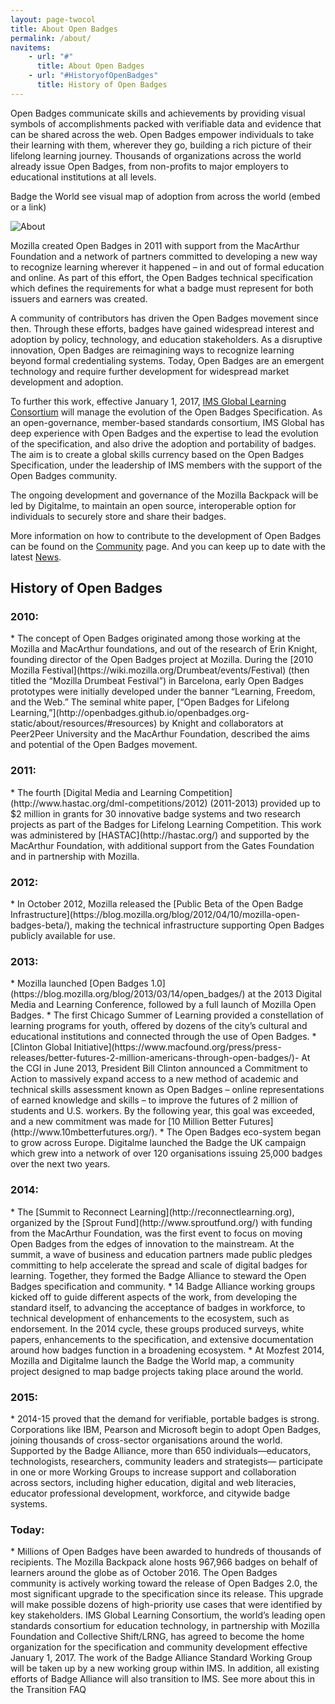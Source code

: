 ```yaml
---
layout: page-twocol
title: About Open Badges
permalink: /about/
navitems:
    - url: "#"
      title: About Open Badges
    - url: "#HistoryofOpenBadges"
      title: History of Open Badges
---
```

Open Badges communicate skills and achievements by providing visual symbols of accomplishments packed with verifiable data and evidence that can be shared across the web. Open Badges empower individuals to take their learning with them, wherever they go, building a rich picture of their lifelong learning journey. Thousands of organizations across the world already issue Open Badges, from non-profits to major employers to educational institutions at all levels. 

Badge the World see visual map of adoption from across the world (embed or a link)

<div class="contentblock-x-imagecontainer">
  <img src="{{ site.baseurl}}/images/about-image.jpg" alt="About" />
</div>

Mozilla created Open Badges in 2011 with support from the MacArthur Foundation and a network of partners committed to developing a new way to recognize learning wherever it happened – in and out of formal education and online.  As part of this effort, the Open Badges technical specification which defines the requirements for what a badge must represent for both issuers and earners was created. 

A community of contributors has driven the Open Badges movement since then. Through these efforts, badges have gained widespread interest and adoption by policy, technology, and education stakeholders. As a disruptive innovation, Open Badges are reimagining ways to recognize learning beyond formal credentialing systems. Today, Open Badges are an emergent technology and require further development for widespread market development and adoption.

To further this work, effective January 1, 2017, [IMS Global Learning Consortium](https://www.imsglobal.org/) will manage the evolution of the Open Badges Specification. As an open-governance, member-based standards consortium, IMS Global has deep experience with Open Badges and the expertise to lead the evolution of the specification, and also drive the adoption and portability of badges. The aim is to create a global skills currency based on the Open Badges Specification, under the leadership of IMS members with the support of the Open Badges community.  

The ongoing development and governance of the Mozilla Backpack will be led by Digitalme, to maintain an open source, interoperable option for individuals to securely store and share their badges. 

More information on how to contribute to the development of Open Badges can be found on the [Community](https://docs.google.com/document/d/176Sl21G06WFXRbBHlmFVvnyrnWKgLSkNqCqsljH7gJU/edit) page. And you can keep up to date with the latest [News](https://docs.google.com/document/d/17QDf5qvtADKz0Swrx6EwCtJyry8U1ijT22IgGarONOQ/edit).

<h2 class="title title-content" id="HistoryofOpenBadges">History of Open Badges</h2>

<h3 class="title title-secondary">2010:</h3>
* The concept of Open Badges originated among those working at the Mozilla and MacArthur foundations, and out of the research of Erin Knight, founding director of the Open Badges project at Mozilla. During the [2010 Mozilla Festival](https://wiki.mozilla.org/Drumbeat/events/Festival) (then titled the “Mozilla Drumbeat Festival”) in Barcelona, early Open Badges prototypes were initially developed under the banner “Learning, Freedom, and the Web.” The seminal white paper, [“Open Badges for Lifelong Learning,”](http://openbadges.github.io/openbadges.org-static/about/resources/#resources) by Knight and collaborators at Peer2Peer University and the MacArthur Foundation, described the aims and potential of the Open Badges movement. 

<h3 class="title title-secondary">2011:</h3>
* The fourth [Digital Media and Learning Competition](http://www.hastac.org/dml-competitions/2012) (2011-2013) provided up to $2 million in grants for 30 innovative badge systems and two research projects as part of the Badges for Lifelong Learning Competition. This work was administered by [HASTAC](http://hastac.org/) and supported by the  MacArthur Foundation, with additional support from the Gates Foundation and in partnership with Mozilla.

<h3 class="title title-secondary">2012:</h3>
* In October 2012, Mozilla released the [Public Beta of the Open Badge Infrastructure](https://blog.mozilla.org/blog/2012/04/10/mozilla-open-badges-beta/), making the technical infrastructure supporting Open Badges publicly available for use.

<h3 class="title title-secondary">2013:</h3>
* Mozilla launched [Open Badges 1.0](https://blog.mozilla.org/blog/2013/03/14/open_badges/) at the 2013 Digital Media and Learning Conference, followed by a full launch of Mozilla Open Badges.
* The first Chicago Summer of Learning provided a constellation of learning programs for youth, offered by dozens of the city’s cultural and educational institutions and connected through the use of Open Badges.
* [Clinton Global Initiative](https://www.macfound.org/press/press-releases/better-futures-2-million-americans-through-open-badges/)- At the CGI in June 2013, President Bill Clinton announced a Commitment to Action to massively expand access to a new method of academic and technical skills assessment known as Open Badges – online representations of earned knowledge and skills – to improve the futures of 2 million of students and U.S. workers. By the following year, this goal was exceeded, and a new commitment was made for [10 Million Better Futures](http://www.10mbetterfutures.org/).
* The Open Badges eco-system began to grow across Europe. Digitalme launched the Badge the UK campaign which grew into a network of over 120 organisations issuing 25,000 badges over the next two years.

<h3 class="title title-secondary">2014:</h3>
* The [Summit to Reconnect Learning](http://reconnectlearning.org), organized by the [Sprout Fund](http://www.sproutfund.org/) with funding from the MacArthur Foundation, was the first event to focus on moving Open Badges from the edges of innovation to the mainstream. At the summit, a wave of business and education partners made public pledges committing to help accelerate the spread and scale of digital badges for learning. Together, they formed the Badge Alliance to steward the Open Badges specification and community.  
* 14 Badge Alliance working groups kicked off to guide different aspects of the work, from developing the standard itself, to advancing the acceptance of badges in workforce, to technical development of enhancements to the ecosystem, such as endorsement. In the 2014 cycle, these groups produced surveys, white papers, enhancements to the specification, and extensive documentation around how badges function in a broadening ecosystem. 
* At Mozfest 2014, Mozilla and Digitalme launch the Badge the World map, a community project designed to map badge projects taking place around the world. 

<h3 class="title title-secondary">2015:</h3>
* 2014-15 proved that the demand for verifiable, portable badges is strong. Corporations like IBM, Pearson and Microsoft begin to adopt Open Badges, joining thousands of cross-sector organisations around the world. Supported by the Badge Alliance, more than 650 individuals—educators, technologists, researchers, community leaders and strategists— participate in one or more Working Groups to increase support and collaboration across sectors, including higher education, digital and web literacies, educator professional development, workforce, and citywide badge systems.

<h3 class="title title-secondary">Today:</h3>
* Millions of Open Badges have been awarded to hundreds of thousands of recipients. The Mozilla Backpack alone hosts 967,966 badges on behalf of learners around the globe as of October 2016. The Open Badges community is actively working toward the release of Open Badges 2.0, the most significant upgrade to the specification since its release. This upgrade will make possible dozens of high-priority use cases that were identified by key stakeholders. IMS Global Learning Consortium, the world’s leading open standards consortium for education technology, in partnership with Mozilla Foundation and Collective Shift/LRNG, has agreed to become the home organization for the specification and community development effective January 1, 2017. The work of the Badge Alliance Standard Working Group will be taken up by a new working group within IMS. In addition, all existing efforts of Badge Alliance will also transition to IMS. See more about this in  the Transition FAQ
